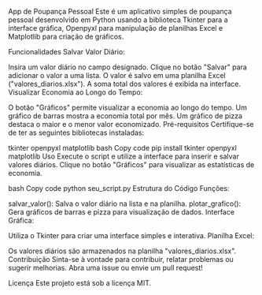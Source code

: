 
App de Poupança Pessoal
Este é um aplicativo simples de poupança pessoal desenvolvido em Python usando a biblioteca Tkinter para a interface gráfica, Openpyxl para manipulação de planilhas Excel e Matplotlib para criação de gráficos.

Funcionalidades
Salvar Valor Diário:

Insira um valor diário no campo designado.
Clique no botão "Salvar" para adicionar o valor a uma lista.
O valor é salvo em uma planilha Excel ("valores_diarios.xlsx").
A soma total dos valores é exibida na interface.
Visualizar Economia ao Longo do Tempo:

O botão "Gráficos" permite visualizar a economia ao longo do tempo.
Um gráfico de barras mostra a economia total por mês.
Um gráfico de pizza destaca o maior e o menor valor economizado.
Pré-requisitos
Certifique-se de ter as seguintes bibliotecas instaladas:

tkinter
openpyxl
matplotlib
bash
Copy code
pip install tkinter openpyxl matplotlib
Uso
Execute o script e utilize a interface para inserir e salvar valores diários. Clique no botão "Gráficos" para visualizar as estatísticas de economia.

bash
Copy code
python seu_script.py
Estrutura do Código
Funções:

salvar_valor(): Salva o valor diário na lista e na planilha.
plotar_grafico(): Gera gráficos de barras e pizza para visualização de dados.
Interface Gráfica:

Utiliza o Tkinter para criar uma interface simples e interativa.
Planilha Excel:

Os valores diários são armazenados na planilha "valores_diarios.xlsx".
Contribuição
Sinta-se à vontade para contribuir, relatar problemas ou sugerir melhorias. Abra uma issue ou envie um pull request!

Licença
Este projeto está sob a licença MIT.

